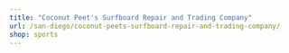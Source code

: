 ```yaml
---
title: "Coconut Peet's Surfboard Repair and Trading Company"
url: /san-diego/coconut-peets-surfboard-repair-and-trading-company/
shop: sports
---
```

